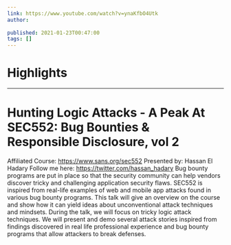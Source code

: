 ```yaml
---
link: https://www.youtube.com/watch?v=ynaKfbO4Utk
author: 
   
published: 2021-01-23T00:47:00
tags: []
---
```

# Highlights


---
# Hunting Logic Attacks - A Peak At SEC552: Bug Bounties & Responsible Disclosure, vol 2
Affiliated Course: https://www.sans.org/sec552 Presented by: Hassan El Hadary Follow me here: https://twitter.com/hassan_hadary Bug bounty programs are put in place so that the security community can help vendors discover tricky and challenging application security flaws. SEC552 is inspired from real-life examples of web and mobile app attacks found in various bug bounty programs. This talk will give an overview on the course and show how it can yield ideas about unconventional attack techniques and mindsets. During the talk, we will focus on tricky logic attack techniques. We will present and demo several attack stories inspired from findings discovered in real life professional experience and bug bounty programs that allow attackers to break defenses.